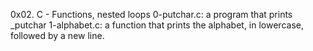 0x02. C - Functions, nested loops
0-putchar.c: a program that prints _putchar
1-alphabet.c:  a function that prints the alphabet, in lowercase, followed by a new line.
